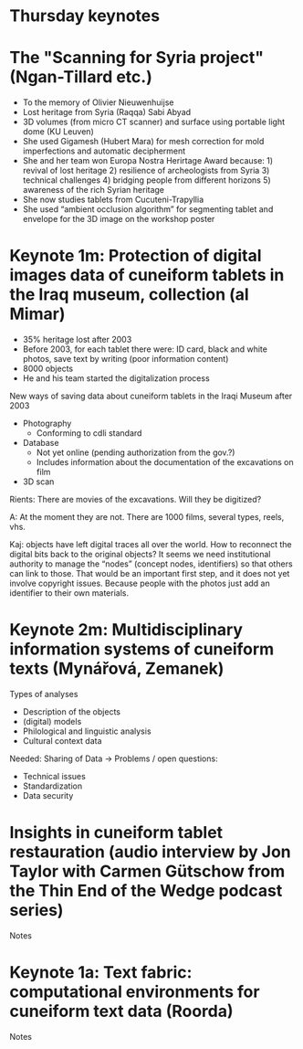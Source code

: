 # Thursday keynotes

# **The "Scanning for Syria project"** (Ngan-Tillard etc.)



* To the memory of Olivier Nieuwenhuijse
* Lost heritage from Syria (Raqqa)  Sabi Abyad
* 3D volumes (from micro CT scanner) and surface using portable light dome (KU Leuven)
* She used Gigamesh (Hubert Mara) for mesh correction for mold imperfections and automatic decipherment
* She and her team won Europa Nostra Herirtage Award because: 1) revival of lost heritage 2) resilience of archeologists from Syria 3) technical challenges 4) bridging people from different horizons 5) awareness of the rich Syrian heritage
* She now studies tablets from Cucuteni-Trapyllia
* She used “ambient occlusion algorithm” for segmenting tablet and envelope for the 3D image on the workshop poster


# **Keynote 1m**: Protection of digital images data of cuneiform tablets in the Iraq museum, collection (al Mimar)



* 35% heritage lost after 2003
* Before 2003, for each tablet there were: ID card, black and white photos, save text by writing (poor information content)
* 8000 objects
* He and his team started the digitalization process

New ways of saving data about cuneiform tablets in the Iraqi Museum after 2003



* Photography
    * Conforming to cdli standard
* Database 
    * Not yet online (pending authorization from the gov.?)
    * Includes information about the documentation of the excavations on film
* 3D scan

Rients: There are movies of the excavations. Will they be digitized?

A: At the moment they are not. There are 1000 films, several types, reels, vhs. 

Kaj: objects have left digital traces all over the world. How to reconnect the digital bits back to the original objects? It seems we need institutional authority to manage the “nodes” (concept nodes, identifiers) so that others can link to those. That would be an important first step, and it does not yet involve copyright issues. Because people with the photos just add an identifier to their own materials.


# **Keynote 2m**: Multidisciplinary information systems of cuneiform texts (Mynářová, Zemanek) 

Types of analyses



* Description of the objects
* (digital) models
* Philological and linguistic analysis
* Cultural context data

Needed: Sharing of Data -> Problems / open questions:



* Technical issues
* Standardization
* Data security


# **Insights in cuneiform tablet restauration** (audio interview by Jon Taylor with Carmen Gütschow from the Thin End of the Wedge podcast series)

Notes


# **Keynote 1a**: Text fabric: computational environments for cuneiform text data (Roorda)

Notes

